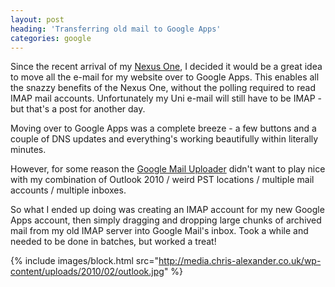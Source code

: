 ```yaml
---
layout: post
heading: 'Transferring old mail to Google Apps'
categories: google
---
```


Since the recent arrival of my [Nexus One](/tag/nexus-one), I decided it would be a great idea to move all the e-mail for my website over to Google Apps. This enables all the snazzy benefits of the Nexus One, without the polling required to read IMAP mail accounts. Unfortunately my Uni e-mail will still have to be IMAP - but that's a post for another day.

Moving over to Google Apps was a complete breeze - a few buttons and a couple of DNS updates and everything's working beautifully within literally minutes.

However, for some reason the [Google Mail Uploader](http://mail.google.com/mail/help/email_uploader.html) didn't want to play nice with my combination of Outlook 2010 / weird PST locations / multiple mail accounts / multiple inboxes.

So what I ended up doing was creating an IMAP account for my new Google Apps account, then simply dragging and dropping large chunks of archived mail from my old IMAP server into Google Mail's inbox. Took a while and needed to be done in batches, but worked a treat!

{% include images/block.html src="http://media.chris-alexander.co.uk/wp-content/uploads/2010/02/outlook.jpg" %}
